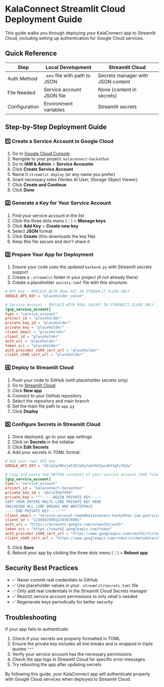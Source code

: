 # KalaConnect Streamlit Cloud Deployment Guide

This guide walks you through deploying your KalaConnect app to Streamlit Cloud, including setting up authentication for Google Cloud services.

## Quick Reference

| Step | Local Development | Streamlit Cloud |
|------|------------------|-----------------|
| Auth Method | `.env` file with path to JSON | Secrets manager with JSON content |
| File Needed | Service account JSON file | None (content in secrets) |
| Configuration | Environment variables | Streamlit secrets |

## Step-by-Step Deployment Guide

### 1️⃣ Create a Service Account in Google Cloud

1. Go to [Google Cloud Console](https://console.cloud.google.com/)
2. Navigate to your project: `kalaconnect-hackathon`
3. Go to **IAM & Admin** > **Service Accounts**
4. Click **Create Service Account**
5. Name it `streamlit-deploy` (or any name you prefer)
6. Grant necessary roles (Vertex AI User, Storage Object Viewer)
7. Click **Create and Continue**
8. Click **Done**

### 2️⃣ Generate a Key for Your Service Account

1. Find your service account in the list
2. Click the three dots menu (⋮) > **Manage keys**
3. Click **Add Key** > **Create new key**
4. Select **JSON** format
5. Click **Create** (this downloads the key file)
6. Keep this file secure and don't share it

### 3️⃣ Prepare Your App for Deployment

1. Ensure your code uses the updated `backend.py` with Streamlit secrets support
2. Create a `.streamlit` folder in your project (if not already there)
3. Create a placeholder `secrets.toml` file with this structure:

```toml
# API Key - REPLACE WITH REAL KEY IN STREAMLIT CLOUD ONLY
GOOGLE_API_KEY = "placeholder_value"

# Service Account - REPLACE WITH REAL VALUES IN STREAMLIT CLOUD ONLY
[gcp_service_account]
type = "service_account"
project_id = "placeholder"
private_key_id = "placeholder"
private_key = "placeholder"
client_email = "placeholder"
client_id = "placeholder"
auth_uri = "placeholder"
token_uri = "placeholder"
auth_provider_x509_cert_url = "placeholder"
client_x509_cert_url = "placeholder"
```

### 4️⃣ Deploy to Streamlit Cloud

1. Push your code to GitHub (with placeholder secrets only)
2. Go to [Streamlit Cloud](https://streamlit.io/cloud)
3. Click **New app**
4. Connect to your GitHub repository
5. Select the repository and main branch
6. Set the main file path to `app.py`
7. Click **Deploy**

### 5️⃣ Configure Secrets in Streamlit Cloud

1. Once deployed, go to your app settings
2. Click on **Secrets** in the sidebar
3. Click **Edit Secrets**
4. Add your secrets in TOML format:

```toml
# Add your real API key
GOOGLE_API_KEY = "AIzaSyCNhzjwTJEJoDytubfmXIpozWJ3qFz7U2w"

# Copy and paste the ENTIRE contents of your service account JSON file
[gcp_service_account]
type = "service_account"
project_id = "kalaconnect-hackathon"
private_key_id = "abc123def456"
private_key = """-----BEGIN PRIVATE KEY-----
COPY YOUR ENTIRE MULTI-LINE PRIVATE KEY HERE
INCLUDING ALL LINE BREAKS AND WHITESPACE
-----END PRIVATE KEY-----"""
client_email = "service-account-name@kalaconnect-hackathon.iam.gserviceaccount.com"
client_id = "123456789012345678901"
auth_uri = "https://accounts.google.com/o/oauth2/auth"
token_uri = "https://oauth2.googleapis.com/token"
auth_provider_x509_cert_url = "https://www.googleapis.com/oauth2/v1/certs"
client_x509_cert_url = "https://www.googleapis.com/robot/v1/metadata/x509/service-account-name%40kalaconnect-hackathon.iam.gserviceaccount.com"
```

5. Click **Save**
6. Reboot your app by clicking the three dots menu (⋮) > **Reboot app**

## Security Best Practices

- ✅ Never commit real credentials to GitHub
- ✅ Use placeholder values in your `.streamlit/secrets.toml` file
- ✅ Only add real credentials in the Streamlit Cloud Secrets manager
- ✅ Restrict service account permissions to only what's needed
- ✅ Regenerate keys periodically for better security

## Troubleshooting

If your app fails to authenticate:

1. Check if your secrets are properly formatted in TOML
2. Ensure the private key includes all line breaks and is wrapped in triple quotes `"""`
3. Verify your service account has the necessary permissions
4. Check the app logs in Streamlit Cloud for specific error messages
5. Try rebooting the app after updating secrets

By following this guide, your KalaConnect app will authenticate properly with Google Cloud services when deployed to Streamlit Cloud.